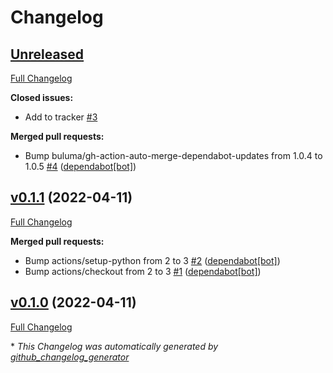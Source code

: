# Changelog

## [Unreleased](https://github.com/buluma/ansible-role-nfs/tree/HEAD)

[Full Changelog](https://github.com/buluma/ansible-role-nfs/compare/v0.1.1...HEAD)

**Closed issues:**

- Add to tracker [\#3](https://github.com/buluma/ansible-role-nfs/issues/3)

**Merged pull requests:**

- Bump buluma/gh-action-auto-merge-dependabot-updates from 1.0.4 to 1.0.5 [\#4](https://github.com/buluma/ansible-role-nfs/pull/4) ([dependabot[bot]](https://github.com/apps/dependabot))

## [v0.1.1](https://github.com/buluma/ansible-role-nfs/tree/v0.1.1) (2022-04-11)

[Full Changelog](https://github.com/buluma/ansible-role-nfs/compare/v0.1.0...v0.1.1)

**Merged pull requests:**

- Bump actions/setup-python from 2 to 3 [\#2](https://github.com/buluma/ansible-role-nfs/pull/2) ([dependabot[bot]](https://github.com/apps/dependabot))
- Bump actions/checkout from 2 to 3 [\#1](https://github.com/buluma/ansible-role-nfs/pull/1) ([dependabot[bot]](https://github.com/apps/dependabot))

## [v0.1.0](https://github.com/buluma/ansible-role-nfs/tree/v0.1.0) (2022-04-11)

[Full Changelog](https://github.com/buluma/ansible-role-nfs/compare/8958beaff02557fc7dde356e3f7ec1e9cd2ad705...v0.1.0)



\* *This Changelog was automatically generated by [github_changelog_generator](https://github.com/github-changelog-generator/github-changelog-generator)*
